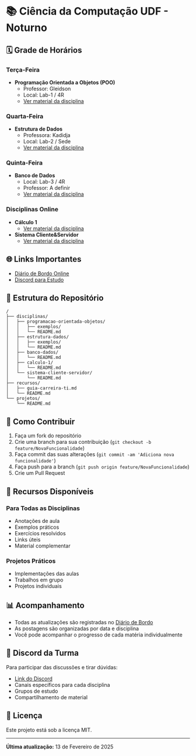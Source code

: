 # 📚 Ciência da Computação UDF - Noturno

## 🗓️ Grade de Horários

### Terça-Feira
- **Programação Orientada a Objetos (POO)**
  - Professor: Gleidson
  - Local: Lab-1 / 4R
  - [Ver material da disciplina](./disciplinas/programacao-orientada-objetos/)

### Quarta-Feira
- **Estrutura de Dados**
  - Professora: Kadidja
  - Local: Lab-2 / Sede
  - [Ver material da disciplina](./disciplinas/estrutura-dados/)

### Quinta-Feira
- **Banco de Dados**
  - Local: Lab-3 / 4R
  - Professor: A definir
  - [Ver material da disciplina](./disciplinas/banco-dados/)

### Disciplinas Online
- **Cálculo 1**
  - [Ver material da disciplina](./disciplinas/calculo-1/)
- **Sistema Cliente&Servidor**
  - [Ver material da disciplina](./disciplinas/sistema-cliente-servidor/)

## 🌐 Links Importantes
- [Diário de Bordo Online](https://lucasdoreac.github.io/udf-computacao-noturno/)
- [Discord para Estudo](https://discord.gg/EjGeVS89)

## 📂 Estrutura do Repositório

```
/
├── disciplinas/
│   ├── programacao-orientada-objetos/
│   │   ├── exemplos/
│   │   └── README.md
│   ├── estrutura-dados/
│   │   ├── exemplos/
│   │   └── README.md
│   ├── banco-dados/
│   │   └── README.md
│   ├── calculo-1/
│   │   └── README.md
│   └── sistema-cliente-servidor/
│       └── README.md
├── recursos/
│   ├── guia-carreira-ti.md
│   └── README.md
└── projetos/
    └── README.md
```

## 📝 Como Contribuir

1. Faça um fork do repositório
2. Crie uma branch para sua contribuição (`git checkout -b feature/NovaFuncionalidade`)
3. Faça commit das suas alterações (`git commit -am 'Adiciona nova funcionalidade'`)
4. Faça push para a branch (`git push origin feature/NovaFuncionalidade`)
5. Crie um Pull Request

## 🚀 Recursos Disponíveis

### Para Todas as Disciplinas
- Anotações de aula
- Exemplos práticos
- Exercícios resolvidos
- Links úteis
- Material complementar

### Projetos Práticos
- Implementações das aulas
- Trabalhos em grupo
- Projetos individuais

## 📊 Acompanhamento

- Todas as atualizações são registradas no [Diário de Bordo](https://lucasdoreac.github.io/udf-computacao-noturno/)
- As postagens são organizadas por data e disciplina
- Você pode acompanhar o progresso de cada matéria individualmente

## 📱 Discord da Turma

Para participar das discussões e tirar dúvidas:
- [Link do Discord](https://discord.gg/EjGeVS89)
- Canais específicos para cada disciplina
- Grupos de estudo
- Compartilhamento de material

## 📜 Licença

Este projeto está sob a licença MIT.

---
**Última atualização:** 13 de Fevereiro de 2025
